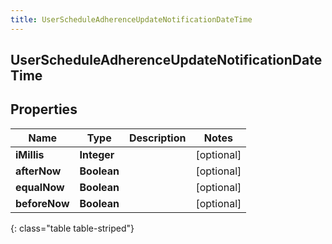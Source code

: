 ```yaml
---
title: UserScheduleAdherenceUpdateNotificationDateTime
---
```

## UserScheduleAdherenceUpdateNotificationDateTime


## Properties

| Name | Type | Description | Notes |
| ------------ | ------------- | ------------- | ------------- |
| **iMillis** | **Integer** |  |  [optional] |
| **afterNow** | **Boolean** |  |  [optional] |
| **equalNow** | **Boolean** |  |  [optional] |
| **beforeNow** | **Boolean** |  |  [optional] |
{: class="table table-striped"}



